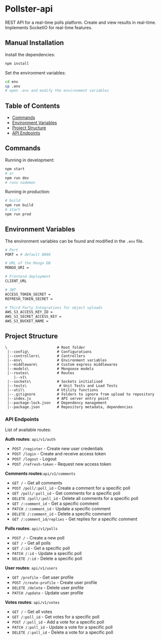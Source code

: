 # Pollster-api
REST API for a real-time polls platform. Create and view results in real-time. Implements SocketIO for real-time features.

## Manual Installation

Install the dependencies:

```bash
npm install
```

Set the environment variables:

```bash
cd env
cp .env
# open .env and modify the environment variables
```

## Table of Contents

- [Commands](#commands)
- [Environment Variables](#environment-variables)
- [Project Structure](#project-structure)
- [API Endpoints](#api-endpoints)

## Commands

Running in development:

```bash
npm start
# or
npm run dev
# runs nodemon
```
Running in production:

```bash
# build
npm run build
# start
npm run prod
```

## Environment Variables

The environment variables can be found and modified in the `.env` file.

```bash
# Port
PORT = # default 8080

# URL of the Mongo DB
MONGO_URI = 

# Frontend deployment 
CLIENT_URL

# JWT
ACCESS_TOKEN_SECRET =
REFRESH_TOKEN_SECRET =

# Third Party Integrations for object uploads
AWS_S3_ACCESS_KEY_ID =
AWS_S3_SECRET_ACCESS_KEY =
AWS_S3_BUCKET_NAME =
```

## Project Structure

```
\                       # Root folder
 |--config\             # Configurations
 |--controllers\        # Controllers
 |--env\                # Environment variables
 |--middleware\         # Custom express middlewares
 |--models\             # Mongoose models
 |--routes\             # Routes
    |--v1\
 |--sockets\            # Sockets initialised
 |--tests\               # Unit Tests and Load Tests
 |--util\               # Utility functions
 |--.gitignore          # Folders to ignore from upload to repository
 |--index.js            # API server entry point
 |--package-lock.json   # Dependency management
 |--package.json        # Repository metadata, dependencies
```

### API Endpoints

List of available routes:

**Auth routes**: `api/v1/auth`
- `POST /register` - Create new user credentials
- `POST /login` - Create and receive access token
- `POST /logout` - Logout
- `POST /refresh-token` - Request new access token

**Comments routes**:`api/v1/comments`
- `GET /` - Get all comments
- `POST /poll/:poll_id` - Create a comment for a specific poll
- `GET /poll/:poll_id` - Get comments for a specific poll
- `DELETE /poll/:poll_id` - Delete all comments for a specific poll
- `GET /:comment_id` - Get a specific comment
- `PATCH /:comment_id` - Update a specific comment
- `DELETE /:comment_id` - Delete a specific comment
- `GET /:comment_id/replies` - Get replies for a specific comment

**Polls routes**: `api/v1/polls`
- `POST /` - Create a new poll
- `GET /` - Get all polls
- `GET /:id` - Get a specific poll
- `PATCH /:id` - Update a specific poll
- `DELETE /:id` - Delete a specific poll

**User routes**: `api/v1/users`
- `GET /profile` - Get user profile
- `POST /create-profile` - Create user profile
- `DELETE /delete` - Delete user profile
- `PATCH /update` - Update user profile

**Votes routes**: `api/v1/votes`
- `GET /` - Get all votes
- `GET /:poll_id` - Get votes for a specific poll
- `POST /:poll_id` - Add a vote for a specific poll
- `PATCH /:poll_id` - Update a vote for a specific poll
- `DELETE /:poll_id` - Delete a vote for a specific poll